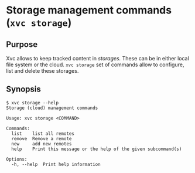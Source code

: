 # Storage management commands (`xvc storage`)

## Purpose

Xvc allows to keep tracked content in _storages._ 
These can be in either local file system or the cloud. 
`xvc storage` set of commands allow to configure, list and delete these storages. 
 
## Synopsis 

```console
$ xvc storage --help
Storage (cloud) management commands

Usage: xvc storage <COMMAND>

Commands:
  list    list all remotes
  remove  Remove a remote
  new     add new remotes
  help    Print this message or the help of the given subcommand(s)

Options:
  -h, --help  Print help information

```


